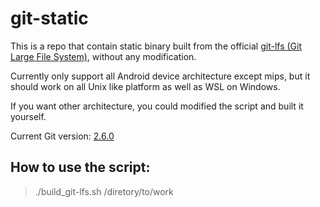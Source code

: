 # git-static

This is a repo that contain static binary built from the official [git-lfs (Git Large File System)](https://github.com/git-lfs/git-lfs), without any modification.

Currently only support all Android device architecture except mips, but it should work on all Unix like platform as well as WSL on Windows.

If you want other architecture, you could modified the script and built it yourself.

Current Git version: [2.6.0](https://github.com/git-lfs/git-lfs/releases/tag/v2.6.0)

## How to use the script:

> ./build_git-lfs.sh /diretory/to/work